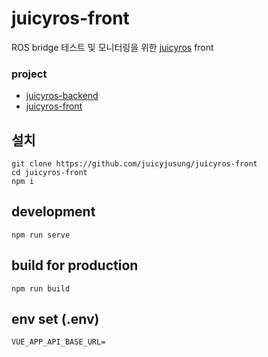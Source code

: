 # juicyros-front
ROS bridge 테스트 및 모니터링을 위한 [juicyros](https://juicyros.netlify.com/) front


### project
- [juicyros-backend](https://github.com/juicyjusung/juicyros-backend)
- [juicyros-front](https://github.com/juicyjusung/juicyros-front)

## 설치
```
git clone https://github.com/juicyjusung/juicyros-front
cd juicyros-front
npm i
```

## development
```
npm run serve
```

## build for production
```
npm run build
```

## env set (.env)
```
VUE_APP_API_BASE_URL=
```
